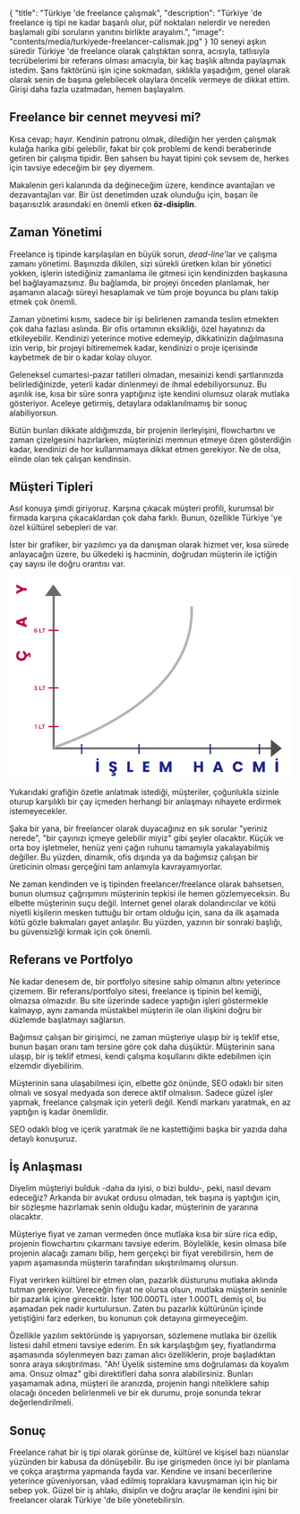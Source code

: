 {
"title": "Türkiye 'de freelance çalışmak",
"description": "Türkiye 'de freelance iş tipi ne kadar başarılı olur, püf noktaları nelerdir ve nereden başlamalı gibi soruların yanıtını birlikte arayalım.",
"image": "contents/media/turkiyede-freelancer-calismak.jpg"
}
10 seneyi aşkın süredir Türkiye 'de freelance olarak çalıştıktan sonra, acısıyla, tatlısıyla tecrübelerimi bir referans olması amacıyla, bir kaç başlık altında paylaşmak istedim. Şans faktörünü işin içine sokmadan, sıklıkla yaşadığım, genel olarak olarak senin de başına gelebilecek olaylara öncelik vermeye de dikkat ettim. Girişi daha fazla uzatmadan, hemen başlayalım.

## Freelance bir cennet meyvesi mi?

Kısa cevap; hayır. Kendinin patronu olmak, dilediğin her yerden çalışmak kulağa harika gibi gelebilir, fakat bir çok problemi de kendi beraberinde getiren bir çalışma tipidir. Ben şahsen bu hayat tipini çok sevsem de, herkes için tavsiye edeceğim bir şey diyemem.

Makalenin geri kalanında da değineceğim üzere, kendince avantajları ve dezavantajları var. Bir üst denetimden uzak olunduğu için, başarı ile başarısızlık arasındaki en önemli etken **öz-disiplin**.

## Zaman Yönetimi

Freelance iş tipinde karşılaşılan en büyük sorun, _dead-line_'lar ve çalışma zamanı yönetimi. Başınızda dikilen, sizi sürekli üretken kılan bir yönetici yokken, işlerin istediğiniz zamanlama ile gitmesi için kendinizden başkasına bel bağlayamazsınız. Bu bağlamda, bir projeyi önceden planlamak, her aşamanın alacağı süreyi hesaplamak ve tüm proje boyunca bu planı takip etmek çok önemli.

Zaman yönetimi kısmı, sadece bir işi belirlenen zamanda teslim etmekten çok daha fazlası aslında. Bir ofis ortamının eksikliği, özel hayatınızı da etkileyebilir. Kendinizi yeterince motive edemeyip, dikkatinizin dağılmasına izin verip, bir projeyi bitirememek kadar, kendinizi o proje içerisinde kaybetmek de bir o kadar kolay oluyor.

Geleneksel cumartesi-pazar tatilleri olmadan, mesainizi kendi şartlarınızda belirlediğinizde, yeterli kadar dinlenmeyi de ihmal edebiliyorsunuz. Bu aşırılık ise, kısa bir süre sonra yaptığınız işte kendini olumsuz olarak mutlaka gösteriyor. Aceleye getirmiş, detaylara odaklanılmamış bir sonuç alabiliyorsun.

Bütün bunları dikkate aldığımızda, bir projenin ilerleyişini, flowchartını ve zaman çizelgesini hazırlarken, müşterinizi memnun etmeye özen gösterdiğin kadar, kendinizi de hor kullanmamaya dikkat etmen gerekiyor. Ne de olsa, elinde olan tek çalışan kendinsin.

## Müşteri Tipleri

Asıl konuya şimdi giriyoruz. Karşına çıkacak müşteri profili, kurumsal bir firmada karşına çıkacaklardan çok daha farklı. Bunun, özellikle Türkiye 'ye özel kültürel sebepleri de var.

İster bir grafiker, bir yazılımcı ya da danışman olarak hizmet ver, kısa sürede anlayacağın üzere, bu ülkedeki iş hacminin, doğrudan müşterin ile içtiğin çay sayısı ile doğru orantısı var.

![çay işlem doğrusu](contents/media/cay-islem.jpg)

Yukarıdaki grafiğin özetle anlatmak istediği, müşteriler, çoğunlukla sizinle oturup karşılıklı bir çay içmeden herhangi bir anlaşmayı nihayete erdirmek istemeyecekler.

Şaka bir yana, bir freelancer olarak duyacağınız en sık sorular "yeriniz nerede", "bir çayınızı içmeye gelebilir miyiz" gibi şeyler olacaktır. Küçük ve orta boy işletmeler, henüz yeni çağın ruhunu tamamıyla yakalayabilmiş değiller. Bu yüzden, dinamik, ofis dışında ya da bağımsız çalışan bir üreticinin olması gerçeğini tam anlamıyla kavrayamıyorlar.

Ne zaman kendinden ve iş tipinden freelancer/freelance olarak bahsetsen, bunun olumsuz çağrışımını müşterinin tepkisi ile hemen gözlemyeceksin. Bu elbette müşterinin suçu değil. Internet genel olarak dolandırıcılar ve kötü niyetli kişilerin mesken tuttuğu bir ortam olduğu için, sana da ilk aşamada kötü gözle bakmaları gayet anlaşılır. Bu yüzden, yazının bir sonraki başlığı, bu güvensizliği kırmak için çok önemli.

## Referans ve Portfolyo

Ne kadar denesem de, bir portfolyo sitesine sahip olmanın altını yeterince çizemem. Bir referans/portfolyo sitesi, freelance iş tipinin bel kemiği, olmazsa olmazıdır. Bu site üzerinde sadece yaptığın işleri göstermekle kalmayıp, aynı zamanda müstakbel müşterin ile olan ilişkini doğru bir düzlemde başlatmayı sağlarsın.

Bağımsız çalışan bir girişimci, ne zaman müşteriye ulaşıp bir iş teklif etse, bunun başarı oranı tam tersine göre çok daha düşüktür. Müşterinin sana ulaşıp, bir iş teklif etmesi, kendi çalışma koşullarını dikte edebilmen için elzemdir diyebilirim.

Müşterinin sana ulaşabilmesi için, elbette göz önünde, SEO odaklı bir siten olmalı ve sosyal medyada son derece aktif olmalısın. Sadece güzel işler yapmak, freelance çalışmak için yeterli değil. Kendi markanı yaratmak, en az yaptığın iş kadar önemlidir.

SEO odaklı blog ve içerik yaratmak ile ne kastettiğimi başka bir yazıda daha detaylı konuşuruz.

## İş Anlaşması

Diyelim müşteriyi bulduk -daha da iyisi, o bizi buldu-, peki, nasıl devam edeceğiz? Arkanda bir avukat ordusu olmadan, tek başına iş yaptığın için, bir sözleşme hazırlamak senin olduğu kadar, müşterinin de yararına olacaktır.

Müşteriye fiyat ve zaman vermeden önce mutlaka kısa bir süre rica edip, projenin flowchartını çıkarmanı tavsiye ederim. Böylelikle, kesin olmasa bile projenin alacağı zamanı bilip, hem gerçekçi bir fiyat verebilirsin, hem de yapım aşamasında müşterin tarafından sıkıştırılmamış olursun.

Fiyat verirken kültürel bir etmen olan, pazarlık düsturunu mutlaka aklında tutman gerekiyor. Vereceğin fiyat ne olursa olsun, mutlaka müşterin seninle bir pazarlık içine girecektir. İster 100.000TL ister 1.000TL demiş ol, bu aşamadan pek nadir kurtulursun. Zaten bu pazarlık kültürünün içinde yetiştiğini farz ederken, bu konunun çok detayına girmeyeceğim.

Özellikle yazılım sektöründe iş yapıyorsan, sözlemene mutlaka bir özellik listesi dahil etmeni tavsiye ederim. En sık karşılaştığım şey, fiyatlandırma aşamasında söylenmeyen bazı zaman alıcı özelliklerin, proje başladıktan sonra araya sıkıştırılması. "Ah! Üyelik sistemine sms doğrulaması da koyalım ama. Onsuz olmaz" gibi direktifleri daha sonra alabilirsiniz. Bunları yaşamamak adına, müşteri ile aranızda, projenin hangi niteliklere sahip olacağı önceden belirlenmeli ve bir ek durumu, proje sonunda tekrar değerlendirilmeli.

## Sonuç

Freelance rahat bir iş tipi olarak görünse de, kültürel ve kişisel bazı nüanslar yüzünden bir kabusa da dönüşebilir. Bu işe girişmeden önce iyi bir planlama ve çokça araştırma yapmanda fayda var. Kendine ve insani becerilerine yeterince güveniyorsan, vâad edilmiş topraklara kavuşmaman için hiç bir sebep yok. Güzel bir iş ahlakı, disiplin ve doğru araçlar ile kendini işini bir freelancer olarak Türkiye 'de bile yönetebilirsin.
